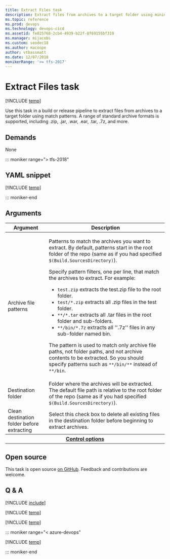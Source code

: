 ```yaml
---
title: Extract Files task
description: Extract files from archives to a target folder using minimatch patterns on Azure Pipelines and Team Foundation Server (TFS)
ms.topic: reference
ms.prod: devops
ms.technology: devops-cicd
ms.assetid: fe025768-2cb4-4939-b22f-8f69155bf310
ms.manager: mijacobs
ms.custom: seodec18
ms.author: macoope
author: vtbassmatt
ms.date: 12/07/2018
monikerRange: '>= tfs-2017'
---
```


# Extract Files task

[!INCLUDE [temp](../../_shared/version-tfs-2017-rtm.md)]

Use this task in a build or release pipeline to extract files from archives to a target folder using match patterns.
A range of standard archive formats is supported, including .zip, .jar, .war, .ear, .tar, .7z, and more.

## Demands

None

::: moniker range="> tfs-2018"

## YAML snippet

[!INCLUDE [temp](../_shared/yaml/ExtractFilesV1.md)]

::: moniker-end

## Arguments

<table>
<thead>
<tr>
<th>Argument</th>
<th>Description</th>
</tr>
</thead>
<tr>
<td>Archive file patterns</td>
<td>
<p>Patterns to match the archives you want to extract. By default, patterns start in the root folder of the repo (same as if you had specified <code>$(Build.SourcesDirectory)</code>).</p>
<p>Specify pattern filters, one per line, that match the archives to extract. For example:
</p>
<ul>
<li><code>test.zip</code> extracts the test.zip file to the root folder.</li>
<li><code>test/*.zip</code> extracts all .zip files in the test folder.</li>
<li><code>**/*.tar</code> extracts all .tar files in the root folder and sub-folders.</li>
<li><code>**/bin/*.7z</code> extracts all &#39;&#39;.7z&#39;&#39; files in any sub-folder named bin.</li>
</ul>
<p>The pattern is used to match only archive file paths, not folder paths, and not archive contents to be extracted. So you should specify patterns such as <code>**/bin/**</code> instead of <code>**/bin</code>.</p>
</td>
</tr>
<tr>
<td>Destination folder</td>
<td>Folder where the archives will be extracted.  The default file path is relative to the root folder of the repo (same as if you had specified <code>$(Build.SourcesDirectory)</code>).</td>
</tr>
<tr>
<td>Clean destination folder before extracting</td>
<td>Select this check box to delete all existing files in the destination folder before beginning to extract archives.</td>
</tr>
<tr>
</tr>


<tr>
<th style="text-align: center" colspan="2"><a href="~/pipelines/process/tasks.md#controloptions" data-raw-source="[Control options](../../process/tasks.md#controloptions)">Control options</a></th>
</tr>

</table>

## Open source

This task is open source [on GitHub](https://github.com/Microsoft/azure-pipelines-tasks). Feedback and contributions are welcome.

## Q & A

<!-- BEGINSECTION class="md-qanda" -->

[!INCLUDE [include](../_shared/qa-minimatch.md)]

[!INCLUDE [temp](../_shared/build-step-common-qa.md)]

[!INCLUDE [temp](../../_shared/qa-agents.md)]

::: moniker range="< azure-devops"

[!INCLUDE [temp](../../_shared/qa-versions.md)]

::: moniker-end

<!-- ENDSECTION -->
